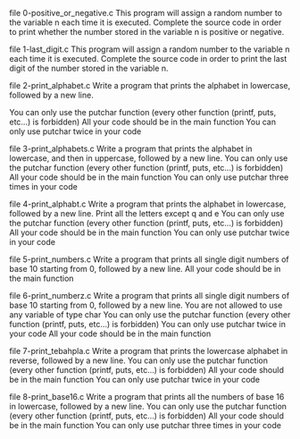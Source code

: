 file 0-positive_or_negative.c  This program will assign a random number to the variable n each time it is executed. Complete the source code in order to print whether the number stored in the variable n is positive or negative.

file 1-last_digit.c This program will assign a random number to the variable n each time it is executed. Complete the source code in order to print the last digit of the number stored in the variable n.

file 2-print_alphabet.c Write a program that prints the alphabet in lowercase, followed by a new line.

You can only use the putchar function (every other function (printf, puts, etc…) is forbidden)
All your code should be in the main function
You can only use putchar twice in your code

file 3-print_alphabets.c Write a program that prints the alphabet in lowercase, and then in uppercase, followed by a new line.
You can only use the putchar function (every other function (printf, puts, etc…) is forbidden)
All your code should be in the main function
You can only use putchar three times in your code

file 4-print_alphabt.c Write a program that prints the alphabet in lowercase, followed by a new line.
Print all the letters except q and e
You can only use the putchar function (every other function (printf, puts, etc…) is forbidden)
All your code should be in the main function
You can only use putchar twice in your code

file 5-print_numbers.c Write a program that prints all single digit numbers of base 10 starting from 0, followed by a new line.
All your code should be in the main function

file 6-print_numberz.c Write a program that prints all single digit numbers of base 10 starting from 0, followed by a new line.
You are not allowed to use any variable of type char
You can only use the putchar function (every other function (printf, puts, etc…) is forbidden)
You can only use putchar twice in your code
All your code should be in the main function

file 7-print_tebahpla.c Write a program that prints the lowercase alphabet in reverse, followed by a new line.
You can only use the putchar function (every other function (printf, puts, etc…) is forbidden)
All your code should be in the main function
You can only use putchar twice in your code

file 8-print_base16.c Write a program that prints all the numbers of base 16 in lowercase, followed by a new line.
You can only use the putchar function (every other function (printf, puts, etc…) is forbidden)
All your code should be in the main function
You can only use putchar three times in your code























